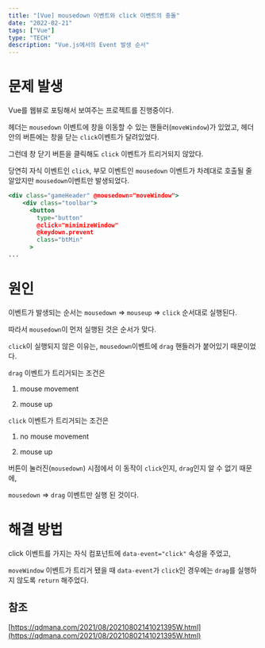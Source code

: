 ```yaml
---
title: "[Vue] mousedown 이벤트와 click 이벤트의 충돌"
date: "2022-02-21"
tags: ["Vue"]
type: "TECH"
description: "Vue.js에서의 Event 발생 순서"
---
```


# 문제 발생

Vue를 웹뷰로 포팅해서 보여주는 프로젝트를 진행중이다.

헤더는 `mousedown` 이벤트에 창을 이동할 수 있는 핸들러(`moveWindow`)가 있었고, 헤더 안의 버튼에는 창을 닫는 `click`이벤트가 달려있었다.

그런데 창 닫기 버튼을 클릭해도 `click` 이벤트가 트리거되지 않았다.

당연히 자식 이벤트인 `click`, 부모 이벤트인 `mousedown` 이벤트가 차례대로 호출될 줄 알았지만 `mousedown`이벤트만 발생되었다.

```jsx
<div class="gameHeader" @mousedown="moveWindow">
    <div class="toolbar">
      <button
        type="button"
        @click="minimizeWindow"
        @keydown.prevent
        class="btMin"
      >
...
```

# 원인

이벤트가 발생되는 순서는 `mousedown` => `mouseup` => `click` 순서대로 실행된다.

따라서 `mousedown`이 먼저 실행된 것은 순서가 맞다.

`click`이 실행되지 않은 이유는, `mousedown`이벤트에 `drag` 핸들러가 붙어있기 때문이었다.

`drag` 이벤트가 트리거되는 조건은

1. mouse movement

2. mouse up

`click` 이벤트가 트리거되는 조건은

1. no mouse movement

2. mouse up

버튼이 눌러진(`mousedown`) 시점에서 이 동작이 `click`인지, `drag`인지 알 수 없기 때문에,

`mousedown` => `drag` 이벤트만 실행 된 것이다.

# 해결 방법

click 이벤트를 가지는 자식 컴포넌트에 `data-event="click"` 속성을 주었고,

`moveWindow` 이벤트가 트리거 됐을 때 `data-event`가 `click`인 경우에는 `drag`를 실행하지 않도록 `return` 해주었다.

## 참조

[https://qdmana.com/2021/08/20210802141021395W.html](https://qdmana.com/2021/08/20210802141021395W.html)

